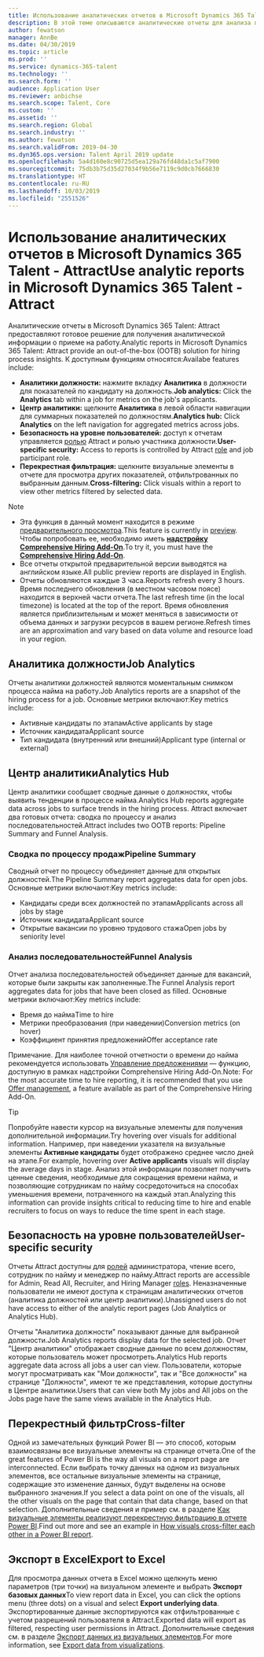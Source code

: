 ```yaml
---
title: Использование аналитических отчетов в Microsoft Dynamics 365 Talent - Attract
description: В этой теме описываются аналитические отчеты для анализа процесса найма в Microsoft Dynamics 365 Talent - Attract
author: fewatson
manager: AnnBe
ms.date: 04/30/2019
ms.topic: article
ms.prod: ''
ms.service: dynamics-365-talent
ms.technology: ''
ms.search.form: ''
audience: Application User
ms.reviewer: anbichse
ms.search.scope: Talent, Core
ms.custom: ''
ms.assetid: ''
ms.search.region: Global
ms.search.industry: ''
ms.author: fewatson
ms.search.validFrom: 2019-04-30
ms.dyn365.ops.version: Talent April 2019 update
ms.openlocfilehash: 5a4d160e8c90725d5ea129a76fd48da1c5af7900
ms.sourcegitcommit: 75db3b75d35d27034f9b56e7119c9d0cb7666830
ms.translationtype: HT
ms.contentlocale: ru-RU
ms.lasthandoff: 10/03/2019
ms.locfileid: "2551526"
---
```

# <a name="use-analytic-reports-in-microsoft-dynamics-365-talent---attract"></a><span data-ttu-id="d98dd-103">Использование аналитических отчетов в Microsoft Dynamics 365 Talent - Attract</span><span class="sxs-lookup"><span data-stu-id="d98dd-103">Use analytic reports in Microsoft Dynamics 365 Talent - Attract</span></span>

<span data-ttu-id="d98dd-104">Аналитические отчеты в Microsoft Dynamics 365 Talent: Attract предоставляют готовое решение для получения аналитической информации о приеме на работу.</span><span class="sxs-lookup"><span data-stu-id="d98dd-104">Analytic reports in Microsoft Dynamics 365 Talent: Attract provide an out-of-the-box (OOTB) solution for hiring process insights.</span></span> <span data-ttu-id="d98dd-105">К доступным функциям относятся:</span><span class="sxs-lookup"><span data-stu-id="d98dd-105">Availabe features include:</span></span>

- <span data-ttu-id="d98dd-106">**Аналитики должности:** нажмите вкладку **Аналитика** в должности для показателей по кандидату на должность.</span><span class="sxs-lookup"><span data-stu-id="d98dd-106">**Job analytics:** Click the **Analytics** tab within a job for metrics on the job's applicants.</span></span>
- <span data-ttu-id="d98dd-107">**Центр аналитики:** щелкните **Аналитика** в левой области навигации для суммарных показателей по должностям.</span><span class="sxs-lookup"><span data-stu-id="d98dd-107">**Analytics hub:** Click **Analytics** on the left navigation for aggregated metrics across jobs.</span></span>
- <span data-ttu-id="d98dd-108">**Безопасность на уровне пользователей:** доступ к отчетам управляется [ролью](security-attract.md) Attract и ролью участника должности.</span><span class="sxs-lookup"><span data-stu-id="d98dd-108">**User-specific security:** Access to reports is controlled by Attract [role](security-attract.md) and job participant role.</span></span>
- <span data-ttu-id="d98dd-109">**Перекрестная фильтрация:** щелкните визуальные элементы в отчете для просмотра других показателей, отфильтрованных по выбранным данным.</span><span class="sxs-lookup"><span data-stu-id="d98dd-109">**Cross-filtering:** Click visuals within a report to view other metrics filtered by selected data.</span></span>

>[!NOTE] 
>- <span data-ttu-id="d98dd-110">Эта функция в данный момент находится в режиме [предварительного просмотра](access-preview-feature.md).</span><span class="sxs-lookup"><span data-stu-id="d98dd-110">This feature is currently in [preview](access-preview-feature.md).</span></span> <span data-ttu-id="d98dd-111">Чтобы попробовать ее, необходимо иметь [**надстройку Comprehensive Hiring Add-On**](attract-comprehensive-hiring.md).</span><span class="sxs-lookup"><span data-stu-id="d98dd-111">To try it, you must have the [**Comprehensive Hiring Add-On**](attract-comprehensive-hiring.md).</span></span>
>- <span data-ttu-id="d98dd-112">Все отчеты открытой предварительной версии выводятся на английском языке.</span><span class="sxs-lookup"><span data-stu-id="d98dd-112">All public preview reports are displayed in English.</span></span>
>- <span data-ttu-id="d98dd-113">Отчеты обновляются каждые 3 часа.</span><span class="sxs-lookup"><span data-stu-id="d98dd-113">Reports refresh every 3 hours.</span></span> <span data-ttu-id="d98dd-114">Время последнего обновления (в местном часовом поясе) находится в верхней части отчета.</span><span class="sxs-lookup"><span data-stu-id="d98dd-114">The last refresh time (in the local timezone) is located at the top of the report.</span></span> <span data-ttu-id="d98dd-115">Время обновления является приблизительным и может меняться в зависимости от объема данных и загрузки ресурсов в вашем регионе.</span><span class="sxs-lookup"><span data-stu-id="d98dd-115">Refresh times are an approximation and vary based on data volume and resource load in your region.</span></span>

## <a name="job-analytics"></a><span data-ttu-id="d98dd-116">Аналитика должности</span><span class="sxs-lookup"><span data-stu-id="d98dd-116">Job Analytics</span></span>

<span data-ttu-id="d98dd-117">Отчеты аналитики должностей являются моментальным снимком процесса найма на работу.</span><span class="sxs-lookup"><span data-stu-id="d98dd-117">Job Analytics reports are a snapshot of the hiring process for a job.</span></span>  <span data-ttu-id="d98dd-118">Основные метрики включают:</span><span class="sxs-lookup"><span data-stu-id="d98dd-118">Key metrics include:</span></span>

- <span data-ttu-id="d98dd-119">Активные кандидаты по этапам</span><span class="sxs-lookup"><span data-stu-id="d98dd-119">Active applicants by stage</span></span>
- <span data-ttu-id="d98dd-120">Источник кандидата</span><span class="sxs-lookup"><span data-stu-id="d98dd-120">Applicant source</span></span>
- <span data-ttu-id="d98dd-121">Тип кандидата (внутренний или внешний)</span><span class="sxs-lookup"><span data-stu-id="d98dd-121">Applicant type (internal or external)</span></span>

## <a name="analytics-hub"></a><span data-ttu-id="d98dd-122">Центр аналитики</span><span class="sxs-lookup"><span data-stu-id="d98dd-122">Analytics Hub</span></span>

<span data-ttu-id="d98dd-123">Центр аналитики сообщает сводные данные о должностях, чтобы выявить тенденции в процессе найма.</span><span class="sxs-lookup"><span data-stu-id="d98dd-123">Analytics Hub reports aggregate data across jobs to surface trends in the hiring process.</span></span> <span data-ttu-id="d98dd-124">Attract включает два готовых отчета: сводка по процессу и анализ последовательностей.</span><span class="sxs-lookup"><span data-stu-id="d98dd-124">Attract includes two OOTB reports: Pipeline Summary and Funnel Analysis.</span></span>

### <a name="pipeline-summary"></a><span data-ttu-id="d98dd-125">Сводка по процессу продаж</span><span class="sxs-lookup"><span data-stu-id="d98dd-125">Pipeline Summary</span></span>

<span data-ttu-id="d98dd-126">Сводный отчет по процессу объединяет данные для открытых должностей.</span><span class="sxs-lookup"><span data-stu-id="d98dd-126">The Pipeline Summary report aggregates data for open jobs.</span></span> <span data-ttu-id="d98dd-127">Основные метрики включают:</span><span class="sxs-lookup"><span data-stu-id="d98dd-127">Key metrics include:</span></span>

- <span data-ttu-id="d98dd-128">Кандидаты среди всех должностей по этапам</span><span class="sxs-lookup"><span data-stu-id="d98dd-128">Applicants across all jobs by stage</span></span>
- <span data-ttu-id="d98dd-129">Источник кандидата</span><span class="sxs-lookup"><span data-stu-id="d98dd-129">Applicant source</span></span>
- <span data-ttu-id="d98dd-130">Открытые вакансии по уровню трудового стажа</span><span class="sxs-lookup"><span data-stu-id="d98dd-130">Open jobs by seniority level</span></span>

### <a name="funnel-analysis"></a><span data-ttu-id="d98dd-131">Анализ последовательностей</span><span class="sxs-lookup"><span data-stu-id="d98dd-131">Funnel Analysis</span></span>

<span data-ttu-id="d98dd-132">Отчет анализа последовательностей объединяет данные для вакансий, которые были закрыты как заполненные.</span><span class="sxs-lookup"><span data-stu-id="d98dd-132">The Funnel Analysis report aggregates data for jobs that have been closed as filled.</span></span> <span data-ttu-id="d98dd-133">Основные метрики включают:</span><span class="sxs-lookup"><span data-stu-id="d98dd-133">Key metrics include:</span></span>

- <span data-ttu-id="d98dd-134">Время до найма</span><span class="sxs-lookup"><span data-stu-id="d98dd-134">Time to hire</span></span>
- <span data-ttu-id="d98dd-135">Метрики преобразования (при наведении)</span><span class="sxs-lookup"><span data-stu-id="d98dd-135">Conversion metrics (on hover)</span></span>
- <span data-ttu-id="d98dd-136">Коэффициент принятия предложений</span><span class="sxs-lookup"><span data-stu-id="d98dd-136">Offer acceptance rate</span></span>

<span data-ttu-id="d98dd-137">Примечание. Для наиболее точной отчетности о времени до найма рекомендуется использовать [Управление предложениями](offer-setup.md) — функцию, доступную в рамках надстройки Comprehensive Hiring Add-On.</span><span class="sxs-lookup"><span data-stu-id="d98dd-137">Note: For the most accurate time to hire reporting, it is recommended that you use [Offer management](offer-setup.md), a feature available as part of the Comprehensive Hiring Add-On.</span></span>

>[!TIP] 
><span data-ttu-id="d98dd-138">Попробуйте навести курсор на визуальные элементы для получения дополнительной информации.</span><span class="sxs-lookup"><span data-stu-id="d98dd-138">Try hovering over visuals for additional information.</span></span> <span data-ttu-id="d98dd-139">Например, при наведении указателя на визуальные элементы **Активные кандидаты** будет отображено среднее число дней на этапе.</span><span class="sxs-lookup"><span data-stu-id="d98dd-139">For example, hovering over **Active applicants** visuals will display the average days in stage.</span></span> <span data-ttu-id="d98dd-140">Анализ этой информации позволяет получить ценные сведения, необходимые для сокращения времени найма, и позволяющие сотрудникам по найму сосредоточиться на способах уменьшения времени, потраченного на каждый этап.</span><span class="sxs-lookup"><span data-stu-id="d98dd-140">Analyzing this information can provide insights critical to reducing time to hire and enable recruiters to focus on ways to reduce the time spent in each stage.</span></span>

## <a name="user-specific-security"></a><span data-ttu-id="d98dd-141">Безопасность на уровне пользователей</span><span class="sxs-lookup"><span data-stu-id="d98dd-141">User-specific security</span></span>

<span data-ttu-id="d98dd-142">Отчеты Attract доступны для [ролей](security-attract.md) администратора, чтение всего, сотрудник по найму и менеджер по найму.</span><span class="sxs-lookup"><span data-stu-id="d98dd-142">Attract reports are accessible for Admin, Read All, Recruiter, and Hiring Manager [roles](security-attract.md).</span></span> <span data-ttu-id="d98dd-143">Неназначенные пользователи не имеют доступа к страницам аналитических отчетов (аналитика должностей или центр аналитики).</span><span class="sxs-lookup"><span data-stu-id="d98dd-143">Unassigned users do not have access to either of the analytic report pages (Job Analytics or Analytics Hub).</span></span>

<span data-ttu-id="d98dd-144">Отчеты "Аналитика должности" показывают данные для выбранной должности.</span><span class="sxs-lookup"><span data-stu-id="d98dd-144">Job Analytics reports display data for the selected job.</span></span> <span data-ttu-id="d98dd-145">Отчет "Центр аналитики" отображает сводные данные по всем должностям, которые пользователь может просмотреть.</span><span class="sxs-lookup"><span data-stu-id="d98dd-145">Analytics Hub reports aggregate data across all jobs a user can view.</span></span> <span data-ttu-id="d98dd-146">Пользователи, которые могут просматривать как "Мои должности", так и "Все должности" на странице "Должности", имеют те же представления, которые доступны в Центре аналитики.</span><span class="sxs-lookup"><span data-stu-id="d98dd-146">Users that can view both My jobs and All jobs on the Jobs page have the same views available in the Analytics Hub.</span></span>

## <a name="cross-filter"></a><span data-ttu-id="d98dd-147">Перекрестный фильтр</span><span class="sxs-lookup"><span data-stu-id="d98dd-147">Cross-filter</span></span>

<span data-ttu-id="d98dd-148">Одной из замечательных функций Power BI — это способ, которым взаимосвязаны все визуальные элементы на странице отчета.</span><span class="sxs-lookup"><span data-stu-id="d98dd-148">One of the great features of Power BI is the way all visuals on a report page are interconnected.</span></span> <span data-ttu-id="d98dd-149">Если выбрать точку данных на одном из визуальных элементов, все остальные визуальные элементы на странице, содержащие это изменение данных, будут выделены на основе выбранного значения.</span><span class="sxs-lookup"><span data-stu-id="d98dd-149">If you select a data point on one of the visuals, all the other visuals on the page that contain that data change, based on that selection.</span></span> <span data-ttu-id="d98dd-150">Дополнительные сведения и пример см. в разделе [Как визуальные элементы реализуют перекрестную фильтрацию в отчете Power BI](https://docs.microsoft.com/power-bi/consumer/end-user-interactions).</span><span class="sxs-lookup"><span data-stu-id="d98dd-150">Find out more and see an example in [How visuals cross-filter each other in a Power BI report](https://docs.microsoft.com/power-bi/consumer/end-user-interactions).</span></span>

## <a name="export-to-excel"></a><span data-ttu-id="d98dd-151">Экспорт в Excel</span><span class="sxs-lookup"><span data-stu-id="d98dd-151">Export to Excel</span></span>

<span data-ttu-id="d98dd-152">Для просмотра данных отчета в Excel можно щелкнуть меню параметров (три точки) на визуальном элементе и выбрать **Экспорт базовых данных**</span><span class="sxs-lookup"><span data-stu-id="d98dd-152">To view report data in Excel, you can click the options menu (three dots) on a visual and select **Export underlying data**.</span></span> <span data-ttu-id="d98dd-153">Экспортированные данные экспортируются как отфильтрованные с учетом разрешений пользователя в Attract.</span><span class="sxs-lookup"><span data-stu-id="d98dd-153">Exported data will export as filtered, respecting user permissions in Attract.</span></span> <span data-ttu-id="d98dd-154">Дополнительные сведения см. в разделе [Экспорт данных из визуальных элементов](https://docs.microsoft.com/power-bi/visuals/power-bi-visualization-export-data).</span><span class="sxs-lookup"><span data-stu-id="d98dd-154">For more information, see [Export data from visualizations](https://docs.microsoft.com/power-bi/visuals/power-bi-visualization-export-data).</span></span>
